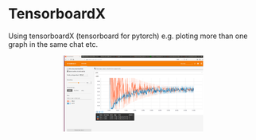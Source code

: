 # TensorboardX
Using tensorboardX (tensorboard for pytorch) e.g. ploting more than one graph in the same chat etc.

<p align="center">
  <img src="https://github.com/Public-course/TensorboardX/blob/master/tensorboard.png" width="280"/>
